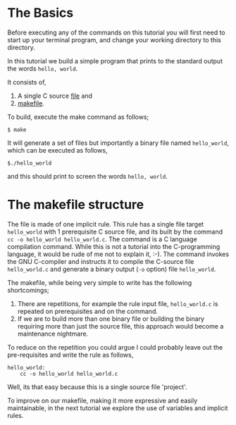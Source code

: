 The Basics
===========
 
Before executing any of the commands on this tutorial you will first need to start up your terminal program,
and change your working directory to this directory.

In this tutorial we build a simple program that prints to the standard output the words `hello, world`.

It consists of,

1. A single C source [file](./hello_world.c) and
2. [makefile](./makefile).

To build, execute the make command as follows;
```
$ make
```

It will generate a set of files but importantly a binary file named `hello_world`, which can be executed as follows,
```
$./hello_world
```
and this should print to screen the words `hello, world`.

# The makefile structure

The file is made of one implicit rule.
This rule has a single file target `hello_world` with 1 prerequisite C source file, and its built by the command `cc -o hello_world hello_world.c`. The command is a C language compilation command.
While this is not a tutorial into the C-programming language, it would be rude of me not to explain it, :-).
The command invokes the GNU C-compiler and instructs it to compile the C-source file `hello_world.c` and generate a binary output (`-o` option) file `hello_world`.  

The makefile, while being very simple to write has the following shortcomings;
1. There are repetitions, for example the rule input file, `hello_world.c` is repeated on prerequisites and on the command.
2. If we are to build more than one binary file or building the binary requiring more than just the source file, this approach would become a maintenance nightmare.

To reduce on the repetition you could argue I could probably leave out the pre-requisites and write the rule as follows,
```
hello_world:
    cc -o hello_world hello_world.c
```
Well, its that easy because this is a single source file 'project'.

To improve on our makefile, making it more expressive and easily maintainable, in the next tutorial we explore the use of variables and implicit rules.